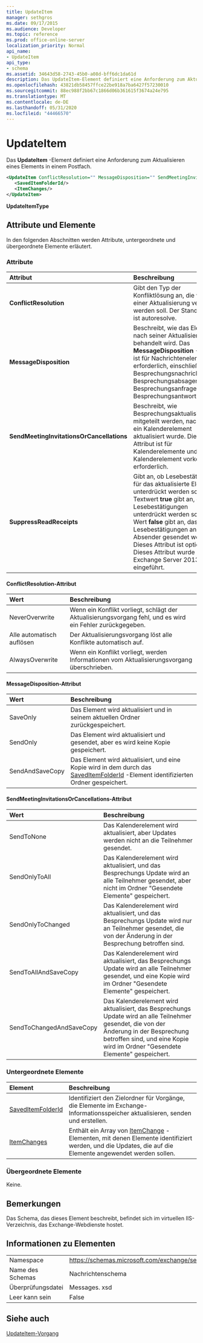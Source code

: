 ```yaml
---
title: UpdateItem
manager: sethgros
ms.date: 09/17/2015
ms.audience: Developer
ms.topic: reference
ms.prod: office-online-server
localization_priority: Normal
api_name:
- UpdateItem
api_type:
- schema
ms.assetid: 34643d58-2743-45b0-a08d-bff6dc1da61d
description: Das UpdateItem-Element definiert eine Anforderung zum Aktualisieren eines Elements in einem Postfach.
ms.openlocfilehash: 43821db58457ffce22be918a7ba6427f57230010
ms.sourcegitcommit: 88ec988f2bb67c1866d06b361615f3674a24e795
ms.translationtype: MT
ms.contentlocale: de-DE
ms.lasthandoff: 05/31/2020
ms.locfileid: "44466570"
---
```

# <a name="updateitem"></a>UpdateItem

Das **UpdateItem** -Element definiert eine Anforderung zum Aktualisieren eines Elements in einem Postfach. 
  
```XML
<UpdateItem ConflictResolution="" MessageDisposition="" SendMeetingInvitationsOrCancellations="" SuppressReadReceipts="">
   <SavedItemFolderId/>
   <ItemChanges/>
</UpdateItem>
```

 **UpdateItemType**
## <a name="attributes-and-elements"></a>Attribute und Elemente

In den folgenden Abschnitten werden Attribute, untergeordnete und übergeordnete Elemente erläutert.
  
### <a name="attributes"></a>Attribute

|**Attribut**|**Beschreibung**|
|:-----|:-----|
|**ConflictResolution** <br/> |Gibt den Typ der Konfliktlösung an, die während einer Aktualisierung versucht werden soll. Der Standardwert ist autoresolve.  <br/> |
|**MessageDisposition** <br/> |Beschreibt, wie das Element nach seiner Aktualisierung behandelt wird. Das **MessageDisposition** -Attribut ist für Nachrichtenelemente erforderlich, einschließlich Besprechungsnachrichten wie Besprechungsabsagen, Besprechungsanfragen und Besprechungsantworten.  <br/> |
|**SendMeetingInvitationsOrCancellations** <br/> |Beschreibt, wie Besprechungsaktualisierungen mitgeteilt werden, nachdem ein Kalenderelement aktualisiert wurde. Dieses Attribut ist für Kalenderelemente und Kalenderelement vorkommen erforderlich.  <br/> |
|**SuppressReadReceipts** <br/> |Gibt an, ob Lesebestätigungen für das aktualisierte Element unterdrückt werden sollen. Der Textwert **true** gibt an, dass Lesebestätigungen unterdrückt werden sollen. Der Wert **false** gibt an, dass die Lesebestätigungen an den Absender gesendet werden. Dieses Attribut ist optional.  <br/> Dieses Attribut wurde in Exchange Server 2013 SP1 eingeführt.  <br/> |
   
#### <a name="conflictresolution-attribute"></a>ConflictResolution-Attribut

|**Wert**|**Beschreibung**|
|:-----|:-----|
|NeverOverwrite  <br/> |Wenn ein Konflikt vorliegt, schlägt der Aktualisierungsvorgang fehl, und es wird ein Fehler zurückgegeben.  <br/> |
|Alle automatisch auflösen  <br/> |Der Aktualisierungsvorgang löst alle Konflikte automatisch auf.  <br/> |
|AlwaysOverwrite  <br/> |Wenn ein Konflikt vorliegt, werden Informationen vom Aktualisierungsvorgang überschrieben.  <br/> |
   
#### <a name="messagedisposition-attribute"></a>MessageDisposition-Attribut

|**Wert**|**Beschreibung**|
|:-----|:-----|
|SaveOnly  <br/> |Das Element wird aktualisiert und in seinem aktuellen Ordner zurückgespeichert.  <br/> |
|SendOnly  <br/> |Das Element wird aktualisiert und gesendet, aber es wird keine Kopie gespeichert.  <br/> |
|SendAndSaveCopy  <br/> |Das Element wird aktualisiert, und eine Kopie wird in dem durch das [SavedItemFolderId](saveditemfolderid.md) -Element identifizierten Ordner gespeichert.  <br/> |
   
#### <a name="sendmeetinginvitationsorcancellations-attribute"></a>SendMeetingInvitationsOrCancellations-Attribut

|**Wert**|**Beschreibung**|
|:-----|:-----|
|SendToNone  <br/> |Das Kalenderelement wird aktualisiert, aber Updates werden nicht an die Teilnehmer gesendet.  <br/> |
|SendOnlyToAll  <br/> |Das Kalenderelement wird aktualisiert, und das Besprechungs Update wird an alle Teilnehmer gesendet, aber nicht im Ordner "Gesendete Elemente" gespeichert.  <br/> |
|SendOnlyToChanged  <br/> |Das Kalenderelement wird aktualisiert, und das Besprechungs Update wird nur an Teilnehmer gesendet, die von der Änderung in der Besprechung betroffen sind.  <br/> |
|SendToAllAndSaveCopy  <br/> |Das Kalenderelement wird aktualisiert, das Besprechungs Update wird an alle Teilnehmer gesendet, und eine Kopie wird im Ordner "Gesendete Elemente" gespeichert.  <br/> |
|SendToChangedAndSaveCopy  <br/> |Das Kalenderelement wird aktualisiert, das Besprechungs Update wird an alle Teilnehmer gesendet, die von der Änderung in der Besprechung betroffen sind, und eine Kopie wird im Ordner "Gesendete Elemente" gespeichert.  <br/> |
   
### <a name="child-elements"></a>Untergeordnete Elemente

|**Element**|**Beschreibung**|
|:-----|:-----|
|[SavedItemFolderId](saveditemfolderid.md) <br/> |Identifiziert den Zielordner für Vorgänge, die Elemente im Exchange-Informationsspeicher aktualisieren, senden und erstellen.  <br/> |
|[ItemChanges](itemchanges.md) <br/> |Enthält ein Array von [ItemChange](itemchange.md) -Elementen, mit denen Elemente identifiziert werden, und die Updates, die auf die Elemente angewendet werden sollen.  <br/> |
   
### <a name="parent-elements"></a>Übergeordnete Elemente

Keine.
  
## <a name="remarks"></a>Bemerkungen

Das Schema, das dieses Element beschreibt, befindet sich im virtuellen IIS-Verzeichnis, das Exchange-Webdienste hostet.
  
## <a name="element-information"></a>Informationen zu Elementen

|||
|:-----|:-----|
|Namespace  <br/> |https://schemas.microsoft.com/exchange/services/2006/messages  <br/> |
|Name des Schemas  <br/> |Nachrichtenschema  <br/> |
|Überprüfungsdatei  <br/> |Messages. xsd  <br/> |
|Leer kann sein  <br/> |False  <br/> |
   
## <a name="see-also"></a>Siehe auch



[UpdateItem-Vorgang](updateitem-operation.md)

